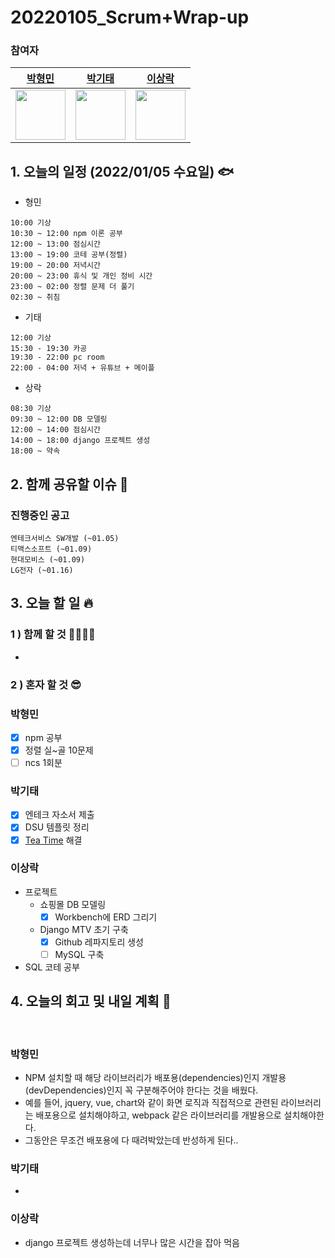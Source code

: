 # 20220105_Scrum+Wrap-up

### 참여자

|         [박형민](https://github.com/npnppn)          |         [박기태](https://github.com/idiot-kitto)          |         [이상락](https://github.com/SangRakee)          |
| :--------------------------------------------------: | :-------------------------------------------------------: | :-----------------------------------------------------: |
| <img src="https://github.com/npnppn.png" width="80"> | <img src="https://github.com/idiot-kitto.png" width="80"> | <img src="https://github.com/SangRakee.png" width="80"> |

## 1. 오늘의 일정 (2022/01/05 수요일) 🐟

- 형민
```
10:00 기상
10:30 ~ 12:00 npm 이론 공부
12:00 ~ 13:00 점심시간
13:00 ~ 19:00 코테 공부(정렬)
19:00 ~ 20:00 저녁시간
20:00 ~ 23:00 휴식 및 개인 정비 시간
23:00 ~ 02:00 정렬 문제 더 풀기
02:30 ~ 취침
```

- 기태
```
12:00 기상
15:30 - 19:30 카공
19:30 - 22:00 pc room
22:00 - 04:00 저녁 + 유튜브 + 메이플
```

- 상락
```
08:30 기상
09:30 ~ 12:00 DB 모델링
12:00 ~ 14:00 점심시간
14:00 ~ 18:00 django 프로젝트 생성
18:00 ~ 약속

```

## 2. 함께 공유할 이슈 💌



### 진행중인 공고
```
엔테크서비스 SW개발 (~01.05)
티맥스소프트 (~01.09)
현대모비스 (~01.09)
LG전자 (~01.16)
```



## 3. 오늘 할 일 🔥

### 1 ) 함께 할 것 👨‍👨‍👧‍👧

- 


### 2 ) 혼자 할 것 😎


### 박형민

- [x] npm 공부
- [x] 정렬 실~골 10문제
- [ ] ncs  1회분

### 박기태

- [x] 엔테크 자소서 제출
- [x] DSU 템플릿 정리
- [x] [Tea Time](https://www.acmicpc.net/problem/6018) 해결

### 이상락

- 프로젝트
    - 쇼핑몰 DB 모델링
        - [x] Workbench에 ERD 그리기
    - Django MTV 초기 구축
        - [x] Github 레파지토리 생성
        - [ ] MySQL 구축
- SQL 코테 공부 


## 4. 오늘의 회고 및 내일 계획 🎈


​    

### 박형민

- NPM 설치할 때 해당 라이브러리가 배포용(dependencies)인지 개발용(devDependencies)인지 꼭 구분해주어야 한다는 것을 배웠다.
- 예를 들어, jquery, vue, chart와 같이 화면 로직과 직접적으로 관련된 라이브러리는 배포용으로 설치해야하고, webpack 같은 라이브러리를 개발용으로 설치해야한다.
- 그동안은 무조건 배포용에 다 때려박았는데 반성하게 된다..


### 박기태

- 



### 이상락
- django 프로젝트 생성하는데 너무나 많은 시간을 잡아 먹음